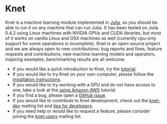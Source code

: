 # Knet

Knet is a machine learning module implemented in
[Julia](http://julia.readthedocs.org/en/release-0.4), so you should be
able to run it on any machine that can run Julia.  It has been tested
on Julia 0.4.2 using Linux machines with NVIDIA GPUs and CUDA
libraries, but most of it works on vanilla Linux and OSX machines as
well (currently cpu-only support for some operations is incomplete).
Knet is an open-source project and we are always open to new
contributions: bug reports and fixes, feature requests and
contributions, new machine learning models and operators, inspiring
examples, benchmarking results are all welcome.

* If you would like a quick introduction to Knet, try the [tutorial](docs/intro.rst).
* If you would like to try Knet on your own computer, please follow the [installation instructions](docs/install.rst#installation).
* If you would like to try working with a GPU and do not have access to one, take a look at the [using Amazon AWS](docs/install.rst#using-amazon-aws) tutorial.
* If you find a bug, please open a [GitHub issue](https://github.com/denizyuret/Knet.jl/issues).  
* If you would like to contribute to Knet development, check out the [knet-dev](https://groups.google.com/forum/#!forum/knet-dev) mailing list and [tips for developers](docs/install.rst#tips-for-developers).
* If you need help or would like to request a feature, please consider joining the [knet-users](https://groups.google.com/forum/#!forum/knet-users) mailing list.
